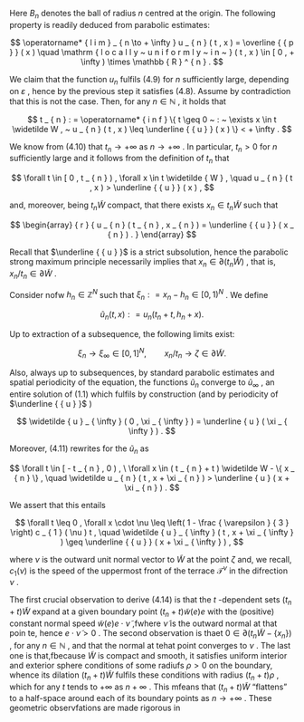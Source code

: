 Here $B _ { n }$ denotes the ball of radius $n$ centred at the origin. The following property is readily deduced from parabolic estimates:  

$$
\operatorname* { l i m } _ { n \to + \infty } u _ { n } ( t , x ) = \overline { { p } } ( x ) \quad \mathrm { l o c a l l y ~ u n i f o r m l y ~ i n ~ } ( t , x ) \in [ 0 , + \infty ) \times \mathbb { R } ^ { n } .
$$  

We claim that the function $u _ { n }$ fulfils (4.9) for $n$ sufficiently large, depending on $\varepsilon$ , hence by the previous step it satisfies (4.8). Assume by contradiction that this is not the case. Then, for any $n \in \mathbb { N }$ , it holds that  

$$
t _ { n } : = \operatorname* { i n f } \{ t \geq 0 ~ : ~ \exists x \in t \widetilde W , ~ u _ { n } ( t , x ) \leq \underline { { u } } ( x ) \} < + \infty .
$$  

We know from (4.10) that $t _ { n } \to + \infty$ as $n \to + \infty$ . In particular, $t _ { n } > 0$ for $n$ sufficiently large and it follows from the definition of $t _ { n }$ that  

$$
\forall t \in [ 0 , t _ { n } ) , \forall x \in t \widetilde { W } , \quad u _ { n } ( t , x ) > \underline { { u } } ( x ) ,
$$  

and, moreover, being $t _ { n } \widetilde { W }$ compact, that there exists $x _ { n } \in t _ { n } \widetilde { W }$ such that  

$$
\begin{array} { r } { u _ { n } ( t _ { n } , x _ { n } ) = \underline { { u } } ( x _ { n } ) . } \end{array}
$$  

Recall that $\underline { { u } }$ is a strict subsolution, hence the parabolic strong maximum principle necessarily implies that $x _ { n } \in \partial ( t _ { n } \widetilde { W } )$ , that is, $x _ { n } / t _ { n } \in \partial \widetilde { W }$ .  

Consider nofw $h _ { n } \in \mathbb { Z } ^ { N }$ such that $\xi _ { n } : = x _ { n } - h _ { n } \in [ 0 , 1 ) ^ { N }$ . We define  

$$
\widetilde u _ { n } ( t , x ) : = u _ { n } ( t _ { n } + t , h _ { n } + x ) .
$$  

Up to extraction of a subsequence, the following limits exist:  

$$
\xi _ { n } \to \xi _ { \infty } \in [ 0 , 1 ] ^ { N } , \qquad x _ { n } / t _ { n } \to \zeta \in \partial { \widetilde { W } } .
$$  

Also, always up to subsequences, by standard parabolic estimates and spatial periodicity of the equation, the functions $\widetilde { u } _ { n }$ converge to $\widetilde { u } _ { \infty }$ , an entire solution of (1.1) which fulfils by construction (and by periodicity of $\underline { { u } }$ )  

$$
\widetilde { u } _ { \infty } ( 0 , \xi _ { \infty } ) = \underline { u } ( \xi _ { \infty } ) .
$$  

Moreover, (4.11) rewrites for the $\widetilde { u } _ { n }$ as  

$$
\forall t \in [ - t _ { n } , 0 ) , \ \forall x \in ( t _ { n } + t ) \widetilde W - \{ x _ { n } \} , \quad \widetilde u _ { n } ( t , x + \xi _ { n } ) > \underline { u } ( x + \xi _ { n } ) .
$$  

We assert that this entails  

$$
\forall t \leq 0 , \forall x \cdot \nu \leq \left( 1 - \frac { \varepsilon } { 3 } \right) c _ { 1 } ( \nu ) t , \quad \widetilde { u } _ { \infty } ( t , x + \xi _ { \infty } ) \geq \underline { { u } } ( x + \xi _ { \infty } ) ,
$$  

where $\nu$ is the outward unit normal vector to $\widetilde { W }$ at the point $\zeta$ and, we recall, $c _ { 1 } ( \nu )$ is the speed of the uppermost front of the terrace $\mathcal T ^ { \nu }$ in the difrection $\nu$ .  

The first crucial observation to derive (4.14) is that the $t$ -dependent sets $( t _ { n } + t ) \widetilde { W }$ expand at a given boundary point $( t _ { n } + t ) \widetilde { w } ( e ) e$ with the (positive) constant normal speed $\widetilde { w } ( e ) e \cdot \widetilde { \nu }$ ,fwhere $\widetilde \nu$ is the outward normal at that poin te, hence $e \cdot \tilde { \nu } > 0$ . The second observation is thaet $0 \in \partial \big ( t _ { n } \widetilde { W } - \{ x _ { n } \} \big )$ , for any $n \in \mathbb N$ , and that the normal at tehat point converges to $\nu$ . The last one is that,fbecause $\widetilde { W }$ is compact and smooth, it satisfies uniform interior and exterior sphere conditions of some radiufs $\rho > 0$ on the boundary, whence its dilation $( t _ { n } + t ) \widetilde { W }$ fulfils these conditions with radius $( t _ { n } + t ) \rho$ , which for any $t$ tends to $+ \infty$ as $n  + \infty$ . This mfeans that $( t _ { n } + t ) \widetilde { W }$ “flattens” to a half-space around each of its boundary points as $n \to + \infty$ . These geometric observfations are made rigorous in  
